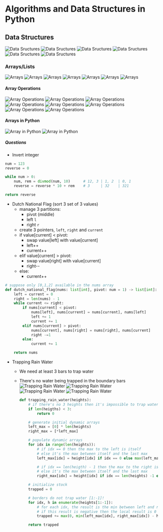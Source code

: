 # Algorithms and Data Structures in Python

## Data Structures

![Data Sructures](./images/ds_01.png)
![Data Sructures](./images/ds_02.png)
![Data Sructures](./images/ds_03.png)
![Data Sructures](./images/ds_04.png)
![Data Sructures](./images/ds_05.png)
![Data Sructures](./images/ds_06.png)

### Arrays/Lists

![Arrays](./images/array_01.png)
![Arrays](./images/array_02.png)
![Arrays](./images/array_03.png)
![Arrays](./images/array_04.png)
![Arrays](./images/array_05.png)
![Arrays](./images/array_06.png)
![Arrays](./images/array_07.png)

#### Array Operations

![Array Operations](./images/array_ops_01.png)
![Array Operations](./images/array_ops_02.png)
![Array Operations](./images/array_ops_03.png)
![Array Operations](./images/array_ops_04.png)
![Array Operations](./images/array_ops_05.png)
![Array Operations](./images/array_ops_06.png)
![Array Operations](./images/array_ops_07.png)
![Array Operations](./images/array_ops_08.png)

#### Arrays in Python

![Array in Python](./images/array_python_01.png)
![Array in Python](./images/array_python_02.png)

##### Questions

- Invert integer

```python
num = 123
reverse = 0

while num > 0:
    num, rem = divmod(num, 10)      # 12, 3 | 1, 2  | 0, 1
    reverse = reverse * 10 + rem    # 3     | 32    | 321

return reverse
```

- Dutch National Flag (sort 3 set of 3 values)
  - manage 3 partitions:
    - pivot (middle)
    - left `l`
    - right `r`
  - create 3 pointers, `left`, `right` and `current`
  - if value[current] < pivot:
    - swap value[left] with value[current]
    - left++
    - current++
  - elif value[current] > pivot:
    - swap value[right] with value[current]
    - right--
  - else:
    - current++

```python
# suppose only [0,1,2] available in the nums array
def dutch_national_flag(nums: list[int], pivot: num = 1) -> list[int]:
    left = current = 0
    right = len(nums) - 1
    while current <= right:
        if nums[current] < pivot:
            nums[left], nums[current] = nums[current], nums[left]
            left += 1
            current += 1
        elif nums[current] > pivot:
            nums[current], nums[right] = nums[right], nums[current]
            right -=1
        else:
            current += 1

    return nums
```

- Trapping Rain Water

  - We need at least 3 bars to trap water
  - There's no water being trapped in the boundary bars
    ![Trapping Rain Water](./images/trapping_rain_water_01.png)
    ![Trapping Rain Water](./images/trapping_rain_water_02.png)
    ![Trapping Rain Water](./images/trapping_rain_water_03.png)
    ![Trapping Rain Water](./images/trapping_rain_water_04.png)

    ```python
    def trapping_rain_water(heights):
        # if there's no 3 heights then it's impossible to trap water
        if len(heigths) < 3:
            return 0

        # generate initial dynamic arrays
        left_max = [0] * len(heights)
        right_max = [*left_max]

        # populate dynamic arrays
        for idx in range(len(heights)):
            # if idx == 0 then the max to the left is itself
            # else it's the max between itself and the last max
            left_max[idx] = height[idx] if idx == 0 else max(left_max[idx], left_max[idx - 1])

            # if idx == len(heigth) - 1 then the max to the right is itself
            # else it's the max between itself and the last max
            right_max[idx] = height[idx] if idx == len(heights) -1 else max(right_max[idx], right_max[idx + 1])

        # initialize stock
        trapped = 0

        # borders do not trap water [1:-1]!
        for idx, h in enumerate(heights[1:-1]):
            # for each idx, the result is the min between left and right max minus the current height
            # if this result is negative then the local result is 0
            trapped += max(0, min(left_max[idx], right_max[idx]) - h)

        return trapped

    ```
